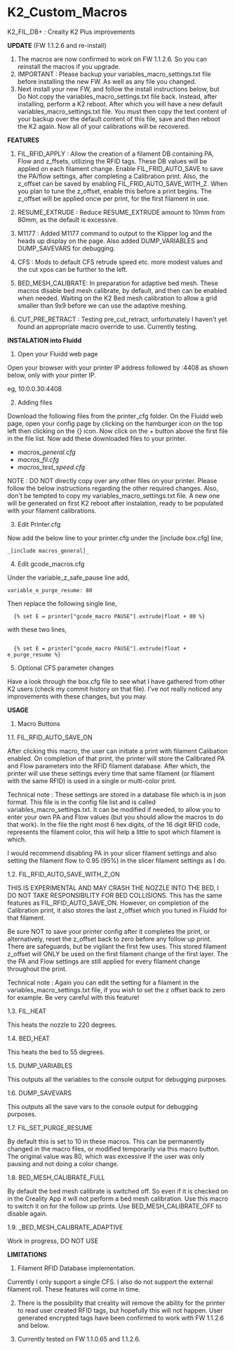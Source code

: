 # K2_Custom_Macros
K2_FIL_DB+ : Creaity K2 Plus improvements


__UPDATE__ (FW 1.1.2.6 and re-install)

1. The macros are now confirmed to work on FW 1.1.2.6.  So you can reinstall the macros if you upgrade.
2. IMPORTANT : Please backup your variables_macro_settings.txt file before installing the new FW.  As well as any file you changed.
3. Next install your new FW, and follow the install instructions below, but Do Not copy the variables_macro_settings.txt file back.  Instead, after installing, perform a K2 reboot.  After which you will have a new default variables_macro_settings.txt file.  You must then copy the text content of your backup over the default content of this file, save and then reboot the K2 again.  Now all of your calibrations will be recovered.


__FEATURES__

1. FIL_RFID_APPLY : Allow the creation of a filament DB containing PA, Flow and z_ffsets, utilizing the RFID tags.  These DB values will be applied on each filament change.  Enable FIL_FRID_AUTO_SAVE to save the PA/flow settings, after completing a Calibration print.  Also, the z_offset can be saved by enabling FIL_FRID_AUTO_SAVE_WITH_Z. When you plan to tune the z_offset, enable this before a print begins.  The z_offset will be applied oncw per print, for the first filament in use.

2. RESUME_EXTRUDE : Reduce RESUME_EXTRUDE amount to 10mm from 80mm, as the default is excessive.

3. M1177 : Added M1177 command to output to the Klipper log and the heads up display on the page.  Also added DUMP_VARIABLES and DUMP_SAVEVARS for debugging.

4. CFS : Mods to default CFS retrude speed etc. more modest values and the cut xpos can be further to the left.

5. BED_MESH_CALIBRATE: In preparation for adaptive bed mesh. These macros disable bed mesh calibrate, by default, and then can be enabled when needed. Waiting on the K2 Bed mesh calibration to allow a grid smaller than 9x9 before we can use the adaptive meshing.

6. CUT_PRE_RETRACT : Testing pre_cut_retract, unfortunately I haven't yet found an appropriate macro override to use.  Currently testing.




__INSTALATION into Fluidd__


1. Open your Fluidd web page

Open your browser with your printer IP address followed by :4408 as shown below, only with your pinter IP.

eg,  10.0.0.30:4408


2. Adding files

Download the following files from the printer_cfg folder.  On the Fluidd web page, open your config page by clicking on the hamburger icon on the top left then clicking on the {} icon.  Now click on the + button above the first file in the file list.  Now add these downloaded files to your printer.

- _macros_general.cfg_
- _macros_fil.cfg_
- _macros_test_speed.cfg_

NOTE : DO NOT directly copy over any other files on your printer.  Please follow the below instructions regarding the other required changes.  Also, don't be tempted to copy my variables_macro_settings.txt file. A new one will be generated on first K2 reboot after instalation, ready to be populated with your filament calibrations.


3. Edit Printer.cfg

Now add the below line to your printer.cfg under the [include box.cfg] line,

```
_[include macros_general]_
```


4. Edit gcode_macros.cfg

Under the variable_z_safe_pause line add,

```
variable_e_purge_resume: 80
```

Then replace the following single line,

```
  {% set E = printer["gcode_macro PAUSE"].extrude|float + 80 %}
```

with these two lines,

```  {% set e_purge_resume = printer['gcode_macro PRINTER_PARAM'].e_purge_resume|int %}

  {% set E = printer["gcode_macro PAUSE"].extrude|float + e_purge_resume %}
```

5. Optional CFS parameter changes

Have a look through the box.cfg file to see what I have gathered from other K2 users (check my commit history on that file).  I've not really noticed any improvements with these changes, but you may.


__USAGE__

1. Macro Buttons

1.1. FIL_RFID_AUTO_SAVE_ON

After clicking this macro, the user can initiate a print with filament Calibation enabled.  On completion of that print, the printer will store the Calibrated PA and Flow parameters into the RFID filament database.  After which, the printer will use these settings every time that same filament (or filament with the same RFID) is used in a single or multi-color print.

Technical note : These settings are stored in a database file which is in json format.  This file is in the config file list and is called variables_macro_settings.txt.  It can be modified if needed, to allow you to enter your own PA and Flow values (but you should allow the macros to do that work).  In the file the right most 6 hex digits, of the 16 digit RFID code, represents the filament color, this will help a little to spot which filament is which.

I would recommend disabling PA in your slicer filament settings and also setting the filament flow to 0.95 (95%) in the slicer filament settings as I do.

1.2. FIL_RFID_AUTO_SAVE_WITH_Z_ON

THIS IS EXPERIMENTAL AND MAY CRASH THE NOZZLE INTO THE BED, I DO NOT TAKE RESPONSIBILITY FOR BED COLLISIONS.  This has the same features as FIL_RFID_AUTO_SAVE_ON.  However, on completion of the Calibration print, it also stores the last z_offset which you tuned in Fluidd for that filament.

Be sure NOT to save your printer config after it completes the print, or alternatively, reset the z_offset back to zero before any follow up print.  There are safeguards, but be vigilant the first few uses.  This stored filament z_offset will ONLY be used on the first filament change of the first layer.  The the PA and Flow settings are still applied for every filament change throughout the print.

Technical note : Again you can edit the setting for a filament in the variables_macro_settings.txt file, if you wish to set the z offset back to zero for example.  Be very careful with this feature!

1.3. FIL_HEAT

This heats the nozzle to 220 degrees.

1.4. BED_HEAT

This heats the bed to 55 degrees.

1.5. DUMP_VARIABLES 

This outputs all the variables to the console output for debugging purposes. 

1.6. DUMP_SAVEVARS 

This outputs all the save vars to the console output for debugging purposes. 

1.7. FIL_SET_PURGE_RESUME

By default this is set to 10 in these macros.  This can be permanently changed in the macro files, or modified temporarily via this macro button.  The original value was 80, which was excessive if the user was only pausing and not doing a color change.

1.8. BED_MESH_CALIBRATE_FULL

By default the bed mesh calibrate is switched off.  So even if it is checked on in the Creality App it will not perform a bed mesh calibration.  Use this macro to switch it on for the follow up prints.  Use BED_MESH_CALIBRATE_OFF to disable again.  

1.9. _BED_MESH_CALIBRATE_ADAPTIVE

Work in progress, DO NOT USE


__LIMITATIONS__

1. Filament RFID Database implementation.

Currently I only support a single CFS.  I also do not support the external filament roll.  These features will come in time.

2. There is the possibility that creality will remove the ability for the printer to read user created RFID tags, but hopefully this will not happen.  User generated encrypted tags have been confirmed to work with FW 1.1.2.6 and below.

3. Currently tested on FW 1.1.0.65 and 1.1.2.6.


